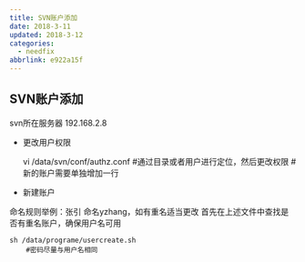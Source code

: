 ```yaml
---
title: SVN账户添加
date: 2018-3-11
updated: 2018-3-12
categories:
  - needfix
abbrlink: e922a15f
---
```

## **SVN账户添加**

svn所在服务器 192.168.2.8

* 更改用户权限

    
    vi /data/svn/conf/authz.conf
        #通过目录或者用户进行定位，然后更改权限
        #新的账户需要单独增加一行
        
* 新建账户

命名规则举例：张引 命名yzhang，如有重名适当更改
首先在上述文件中查找是否有重名账户，确保用户名可用
    
    sh /data/programe/usercreate.sh 
        #密码尽量与用户名相同
    
